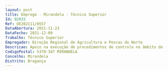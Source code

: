 ```yaml
--- 
layout: post
title: Emprego - Mirandela - Técnico Superior
Id: 92033
Ref: OE202111/0557
DataAbertura: 2021-11-23
DataFecho: 2021-12-09
Trabalho: Técnico Superior
Empregador: Direção Regional de Agricultura e Pescas do Norte
Descricao: Apoio na execução de procedimentos de controlo no âmbito do Fundo Europeu Agrícola de Garantia e Fundo Europeu Agrícola de Desenvolvimento Rural, de acordo com as regras do sistema integrado de gestão e controlo, designadamente ajudas aos sectores das Superfícies, regime de pagamento único (RPU), condicionalidade e medidas florestais, com levantamento de informação parcelar e posterior recolha informática.Desenvolvimento de metodologias e estratégias de trabalho com recurso à tecnologia de sistemas de informação geográfica, com objetivos de implementação de eficiência na recolha de dados no serviço de controlo.
CodigoPostal: 5370-347 MIRANDELA
Concelho: Mirandela
Distrito: Bragança
--- 
```

